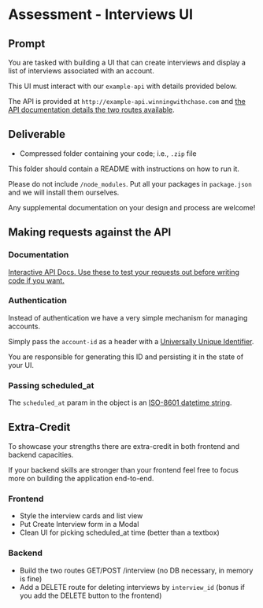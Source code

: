 # Assessment - Interviews UI

## Prompt

You are tasked with building a UI that can create interviews and display a list of interviews associated with an account.

This UI must interact with our `example-api` with details provided below.

The API is provided at `http://example-api.winningwithchase.com` and [the API documentation details the two routes available](http://example-api.winningwithchase.com/docs).

## Deliverable

- Compressed folder containing your code; i.e., `.zip` file

This folder should contain a README with instructions on how to run it.

Please do not include `/node_modules`. Put all your packages in `package.json` and we will install them ourselves.

Any supplemental documentation on your design and process are welcome!

## Making requests against the API

### Documentation

[Interactive API Docs. Use these to test your requests out before writing code if you want.](http://example-api.winningwithchase.com/docs)

### Authentication

Instead of authentication we have a very simple mechanism for managing accounts.

Simply pass the `account-id` as a header with a [Universally Unique Identifier](https://en.wikipedia.org/wiki/Universally_unique_identifier).

You are responsible for generating this ID and persisting it in the state of your UI.

### Passing scheduled_at

The `scheduled_at` param in the object is an [ISO-8601 datetime string](https://en.wikipedia.org/wiki/ISO_8601).

## Extra-Credit

To showcase your strengths there are extra-credit in both frontend and backend capacities.

If your backend skills are stronger than your frontend feel free to focus more on building the application end-to-end.

### Frontend

- Style the interview cards and list view
- Put Create Interview form in a Modal
- Clean UI for picking scheduled_at time (better than a textbox)

### Backend

- Build the two routes GET/POST /interview (no DB necessary, in memory is fine)
- Add a DELETE route for deleting interviews by `interview_id` (bonus if you add the DELETE button to the frontend)
